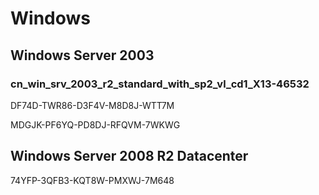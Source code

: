 # Windows

## Windows Server 2003 ##

### cn\_win\_srv\_2003\_r2\_standard\_with\_sp2\_vl\_cd1\_X13-46532 ###

DF74D-TWR86-D3F4V-M8D8J-WTT7M

MDGJK-PF6YQ-PD8DJ-RFQVM-7WKWG


## Windows Server 2008 R2 Datacenter ##

74YFP-3QFB3-KQT8W-PMXWJ-7M648